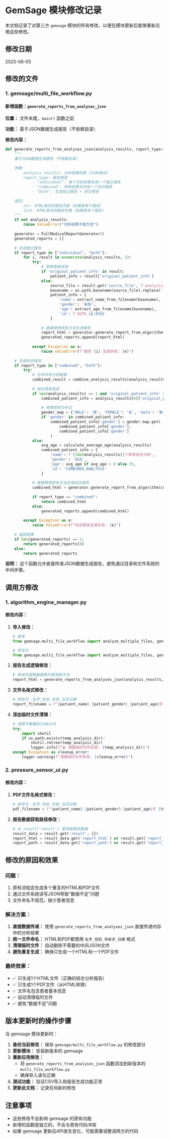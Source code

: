 # GemSage 模块修改记录

本文档记录了对第三方 `gemsage` 模块的所有修改，以便在模块更新后能够重新应用这些修改。

## 修改日期
2025-08-05

## 修改的文件

### 1. gemsage/multi_file_workflow.py

#### 新增函数：`generate_reports_from_analyses_json`
**位置：** 文件末尾，`main()` 函数之前

**功能：** 基于JSON数据生成报告（不依赖目录）

**修改内容：**
```python
def generate_reports_from_analyses_json(analysis_results, report_type="combined"):
    """
    基于JSON数据生成报告（不依赖目录）
    
    参数:
        analysis_results: 分析结果列表（JSON格式）
        report_type: 报告类型
            - "individual": 每个分析结果生成一个独立报告
            - "combined": 所有结果合并成一个综合报告
            - "both": 生成独立报告 + 综合报告
    
    返回:
        str: HTML格式的报告内容（如果是单个报告）
        list: HTML格式的报告列表（如果是多个报告）
    """
    if not analysis_results:
        raise ValueError("分析结果不能为空")
    
    generator = FullMedicalReportGenerator()
    generated_reports = []
    
    # 生成独立报告
    if report_type in ["individual", "both"]:
        for i, result in enumerate(analysis_results, 1):
            try:
                # 获取患者信息
                if 'original_patient_info' in result:
                    patient_info = result['original_patient_info']
                else:
                    source_file = result.get('source_file', f'analysis_{i}')
                    basename = os.path.basename(source_file).replace('.csv', '') if source_file else f'patient_{i}'
                    patient_info = {
                        'name': extract_name_from_filename(basename),
                        'gender': '未知',
                        'age': extract_age_from_filename(basename),
                        'id': f'AUTO_{i:03d}'
                    }
                
                # 直接使用原有方法生成报告
                report_html = generator.generate_report_from_algorithm(result, patient_info)
                generated_reports.append(report_html)
                
            except Exception as e:
                raise ValueError(f"报告 {i} 生成失败: {e}")
    
    # 生成综合报告
    if report_type in ["combined", "both"]:
        try:
            # 合并所有分析数据
            combined_result = combine_analysis_results(analysis_results)
            
            # 综合患者信息
            if len(analysis_results) == 1 and 'original_patient_info' in analysis_results[0]:
                combined_patient_info = analysis_results[0]['original_patient_info'].copy()
                
                # 转换性别为中文
                gender_map = {'MALE': '男', 'FEMALE': '女', 'male': '男', 'female': '女'}
                if 'gender' in combined_patient_info:
                    combined_patient_info['gender'] = gender_map.get(
                        combined_patient_info['gender'], 
                        combined_patient_info['gender']
                    )
            else:
                avg_age = calculate_average_age(analysis_results)
                combined_patient_info = {
                    'name': f'{len(analysis_results)}个样本综合分析',
                    'gender': '综合',
                    'age': avg_age if avg_age > 0 else 35,
                    'id': 'COMBINED_ANALYSIS'
                }
            
            # 直接使用原有方法生成综合报告
            combined_html = generator.generate_report_from_algorithm(combined_result, combined_patient_info)
            
            if report_type == "combined":
                return combined_html
            else:
                generated_reports.append(combined_html)
                
        except Exception as e:
            raise ValueError(f"综合报告生成失败: {e}")
    
    # 返回结果
    if len(generated_reports) == 1:
        return generated_reports[0]
    else:
        return generated_reports
```

**说明：** 这个函数允许直接传递JSON数据生成报告，避免通过目录和文件系统的中间步骤。

## 调用方修改

### 1. algorithm_engine_manager.py

#### 修改内容：
1. **导入修改：**
   ```python
   # 原来
   from gemsage.multi_file_workflow import analyze_multiple_files, generate_reports_from_analyses
   
   # 修改为
   from gemsage.multi_file_workflow import analyze_multiple_files, generate_reports_from_analyses_json
   ```

2. **报告生成逻辑修改：**
   ```python
   # 原来的逻辑被替换为使用新方法
   report_html = generate_reports_from_analyses_json(analysis_results, "combined")
   ```

3. **文件名格式修改：**
   ```python
   # 修改为：名字_性别_年龄_当天日期
   report_filename = f"{patient_name}_{patient_gender}_{patient_age}岁_{today_date}.html"
   ```

4. **添加临时文件清理：**
   ```python
   # 清理不需要的JSON文件
   try:
       import shutil
       if os.path.exists(temp_analysis_dir):
           shutil.rmtree(temp_analysis_dir)
           logger.info(f"🗑️ 清理临时文件目录: {temp_analysis_dir}")
   except Exception as cleanup_error:
       logger.warning(f"清理临时文件失败: {cleanup_error}")
   ```

### 2. pressure_sensor_ui.py

#### 修改内容：
1. **PDF文件名格式修改：**
   ```python
   # 修改为：名字_性别_年龄_当天日期
   pdf_filename = f"{patient_name}_{patient_gender}_{patient_age}岁_{today_date}.pdf"
   ```

2. **报告数据获取路径修改：**
   ```python
   # 从 result['result'] 里获取报告数据
   result_data = result.get('result', {})
   report_html = result_data.get('report_html') or result.get('report_html')
   report_path = result_data.get('report_path') or result.get('report_path')
   ```

## 修改的原因和效果

### 问题：
1. 原有流程会生成多个重复的HTML和PDF文件
2. 通过文件系统读写JSON导致"数据不足"问题
3. 文件命名不规范，缺少患者信息

### 解决方案：
1. **直接数据传递：** 使用 `generate_reports_from_analyses_json` 直接传递内存中的分析结果
2. **统一文件命名：** HTML和PDF都使用 `名字_性别_年龄岁_日期` 格式
3. **清理临时文件：** 自动删除不需要的中间JSON文件
4. **避免重复生成：** 确保只生成一个HTML和一个PDF文件

### 最终效果：
- ✅ 只生成1个HTML文件（正确的综合分析报告）
- ✅ 只生成1个PDF文件（从HTML转换）
- ✅ 文件名包含患者基本信息
- ✅ 自动清理临时文件
- ✅ 避免"数据不足"问题

## 版本更新时的操作步骤

当 gemsage 模块更新时：

1. **备份当前修改：** 保存 `gemsage/multi_file_workflow.py` 的修改部分
2. **更新模块：** 安装新版本的 gemsage
3. **重新应用修改：** 
   - 将 `generate_reports_from_analyses_json` 函数添加到新版本的 `multi_file_workflow.py`
   - 确保导入语句正确
4. **测试功能：** 验证CSV导入和报告生成功能正常
5. **更新此文档：** 记录任何新的修改

## 注意事项

- 这些修改不会影响 gemsage 的原有功能
- 新增的函数是独立的，不会与原有代码冲突
- 如果 gemsage 更新后API发生变化，可能需要调整调用方的代码
